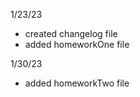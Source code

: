 1/23/23 
  - created changelog file
  - added homeworkOne file
 
1/30/23
  - added homeworkTwo file
